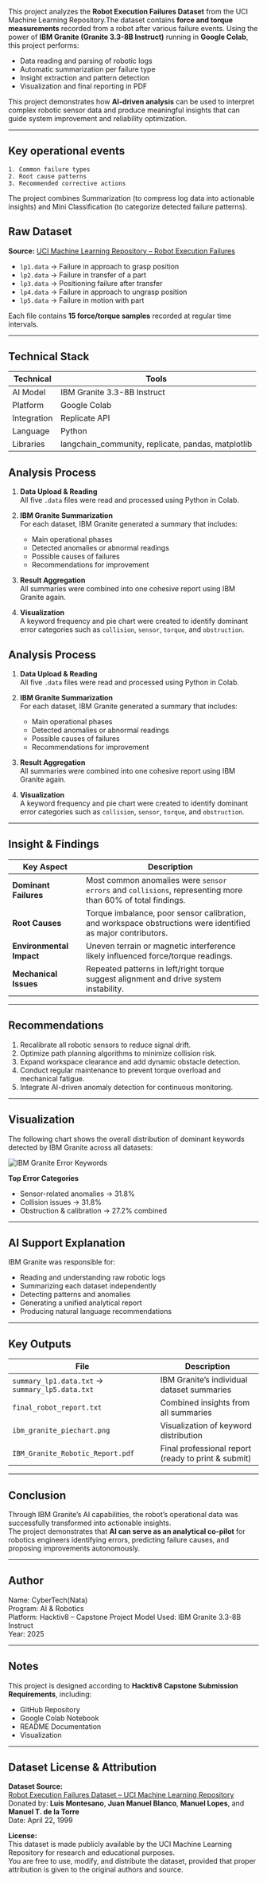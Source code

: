 This project analyzes the **Robot Execution Failures Dataset** from the UCI Machine Learning Repository.The dataset contains **force and torque measurements** recorded from a robot after various failure events. Using the power of **IBM Granite (Granite 3.3-8B Instruct)** running in **Google Colab**, this project performs:
- Data reading and parsing of robotic logs
- Automatic summarization per failure type
- Insight extraction and pattern detection
- Visualization and final reporting in PDF

This project demonstrates how **AI-driven analysis** can be used to interpret complex robotic sensor data and produce meaningful insights that can guide system improvement and reliability optimization.

---

##  Key operational events

    1. Common failure types
    2. Root cause patterns
    3. Recommended corrective actions

The project combines Summarization (to compress log data into actionable insights) and Mini Classification (to categorize detected failure patterns).

## Raw Dataset
**Source:** [UCI Machine Learning Repository – Robot Execution Failures](https://archive.ics.uci.edu/dataset/83/robot+execution+failures)

- `lp1.data` → Failure in approach to grasp position  
- `lp2.data` → Failure in transfer of a part  
- `lp3.data` → Positioning failure after transfer  
- `lp4.data` → Failure in approach to ungrasp position  
- `lp5.data` → Failure in motion with part

Each file contains **15 force/torque samples** recorded at regular time intervals.

---

## Technical Stack

| Technical | Tools |
|------|--------------|
| AI Model | IBM Granite 3.3-8B Instruct |
| Platform | Google Colab |
| Integration | Replicate API |
| Language | Python |
| Libraries | langchain_community, replicate, pandas, matplotlib |

##  Analysis Process
1. **Data Upload & Reading**  
   All five `.data` files were read and processed using Python in Colab.  

2. **IBM Granite Summarization**  
   For each dataset, IBM Granite generated a summary that includes:
   - Main operational phases  
   - Detected anomalies or abnormal readings  
   - Possible causes of failures  
   - Recommendations for improvement  

3. **Result Aggregation**  
   All summaries were combined into one cohesive report using IBM Granite again.

4. **Visualization**  
   A keyword frequency and pie chart were created to identify dominant error categories such as `collision`, `sensor`, `torque`, and `obstruction`.
## Analysis Process
1. **Data Upload & Reading**  
   All five `.data` files were read and processed using Python in Colab.  

2. **IBM Granite Summarization**  
   For each dataset, IBM Granite generated a summary that includes:
   - Main operational phases  
   - Detected anomalies or abnormal readings  
   - Possible causes of failures  
   - Recommendations for improvement  

3. **Result Aggregation**  
   All summaries were combined into one cohesive report using IBM Granite again.

4. **Visualization**  
   A keyword frequency and pie chart were created to identify dominant error categories such as `collision`, `sensor`, `torque`, and `obstruction`.

---

## Insight & Findings
| Key Aspect | Description |
|-------------|-------------|
| **Dominant Failures** | Most common anomalies were `sensor errors` and `collisions`, representing more than 60% of total findings. |
| **Root Causes** | Torque imbalance, poor sensor calibration, and workspace obstructions were identified as major contributors. |
| **Environmental Impact** | Uneven terrain or magnetic interference likely influenced force/torque readings. |
| **Mechanical Issues** | Repeated patterns in left/right torque suggest alignment and drive system instability. |

---

## Recommendations
1. Recalibrate all robotic sensors to reduce signal drift.  
2. Optimize path planning algorithms to minimize collision risk.  
3. Expand workspace clearance and add dynamic obstacle detection.  
4. Conduct regular maintenance to prevent torque overload and mechanical fatigue.  
5. Integrate AI-driven anomaly detection for continuous monitoring.

---

## Visualization
The following chart shows the overall distribution of dominant keywords detected by IBM Granite across all datasets:

![IBM Granite Error Keywords](assets/ibm_granite_piechart.png)

**Top Error Categories**
- Sensor-related anomalies → 31.8%  
- Collision issues → 31.8%  
- Obstruction & calibration → 27.2% combined  

---

##  AI Support Explanation
IBM Granite was responsible for:
- Reading and understanding raw robotic logs  
- Summarizing each dataset independently  
- Detecting patterns and anomalies  
- Generating a unified analytical report  
- Producing natural language recommendations  

---

## Key Outputs
| File | Description |
|------|-------------|
| `summary_lp1.data.txt` → `summary_lp5.data.txt` | IBM Granite’s individual dataset summaries |
| `final_robot_report.txt` | Combined insights from all summaries |
| `ibm_granite_piechart.png` | Visualization of keyword distribution |
| `IBM_Granite_Robotic_Report.pdf` | Final professional report (ready to print & submit) |

---

## Conclusion
Through IBM Granite’s AI capabilities, the robot’s operational data was successfully transformed into actionable insights.  
The project demonstrates that **AI can serve as an analytical co-pilot** for robotics engineers  identifying errors, predicting failure causes, and proposing improvements autonomously.

---

##  Author

Name:  CyberTech(Nata)  
Program: AI & Robotics  
Platform: Hacktiv8 – Capstone Project 
Model Used: IBM Granite 3.3-8B Instruct  
Year: 2025  

---

##  Notes
This project is designed according to **Hacktiv8 Capstone Submission Requirements**, including:
- GitHub Repository  
- Google Colab Notebook  
- README Documentation  
- Visualization

---

## Dataset License & Attribution

**Dataset Source:**  
[Robot Execution Failures Dataset – UCI Machine Learning Repository](https://archive.ics.uci.edu/dataset/83/robot+execution+failures)  
Donated by: **Luis Montesano**, **Juan Manuel Blanco**, **Manuel Lopes**, and **Manuel T. de la Torre**  
Date: April 22, 1999  

**License:**  
This dataset is made publicly available by the UCI Machine Learning Repository for research and educational purposes.  
You are free to use, modify, and distribute the dataset, provided that proper attribution is given to the original authors and source.


